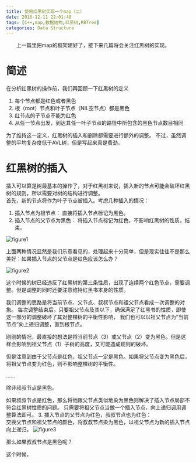 ```yaml
---
title: 使用红黑树实现一个map（二）
date: 2016-12-11 22:01:40
tags: [C++,map,数据结构,红黑树,RBTree]
categories: Data Structure
---
```


&#8195;&#8195;上一篇里把map的框架建好了，接下来几篇将会关注红黑树的实现。

<!-- more -->

# 简述
在分析红黑树的操作前，我们再回顾一下红黑树的定义  

1. 每个节点都是红色或者黑色
2. 根（root）节点和叶子节点（NIL空节点）都是黑色
3. 红节点的子节点不能为红色
4. 从任一节点出发，到达其任一叶子节点的路径中所包含的黑色节点数目相同 

为了维持这一定义，红黑树的插入和删除都需要进行额外的调整。
不过，虽然调整的平均复杂度低于AVL树，但是写起来真是费劲。

# 红黑树的插入
插入可以算是树最基本的操作了，对于红黑树来说，插入新的节点可能会破坏红黑树的规则，所以需要对树的结构进行调整。  
首先，新的节点将作为叶子节点被插入。考虑几种插入的情况：  
1. 插入节点为根节点： 直接将插入节点标记为黑色。
2. 插入节点的父节点为黑色： 将插入节点标记为红色，不影响红黑树的性质，结束。 

![figure1](http://ohvmg8dgt.bkt.clouddn.com/rbt_insert_case1-2.png)

上面两种情况显然是我们乐意看见的，处理起来十分简单，但是现实往往不是那么美好：如果插入节点的父节点是红色应该怎么办？  

![figure2](http://ohvmg8dgt.bkt.clouddn.com/rbt_insert_case3-intro.png)  

这个时候的树已经违反了红黑树的第三条性质，出现了连续两个红色节点，需要调整。但是调整的同时还要注意维持红黑书本身的性质。  
  
我们调整的思路是将当前节点、父节点、叔叔节点和祖父节点看成一次调整的对象。
每次调整结束后，只要祖父节点及其以下，确保满足了红黑书的性质，即使这一部分的调整破坏了其对整棵树的平衡性影响，
我们也可以以祖父节点为“当前节点”向上递归调整，直到根节点。  

刚刚的情况，最直接的想法是将当前节点（3）或父节点（2）变为黑色，但是这样会影响到祖父节点（1）子树的高度，又可能造成规则的破坏。  

但是注意到由于父节点是红色，祖父节点一定是黑色。如果将父节点变为黑色后，将祖父节点变为红色，则不影响整棵树的平衡性。

......

除非叔叔节点是黑色。

如果叔叔节点是红色，那么将他跟父节点类似地染为黑色则解决了插入节点局部不符合红黑树性质的问题。
只需要将祖父节点当做一个插入节点，向上递归调用调整算法即可。
3. 插入节点的父节点为红色，叔叔节点也为红色：  
 交换父节点和祖父节点的颜色，将叔叔节点染为黑色，以祖父节点为新的插入节点向上递归。
 ![figure3](http://ohvmg8dgt.bkt.clouddn.com/rbt_inser_case3_1.png)  
 
那么如果叔叔节点是黑色呢？  

这个时候，

